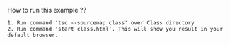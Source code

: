 How to run this example ??

	1. Run command 'tsc --sourcemap class' over Class directory
	2. Run command 'start class.html'. This will show you result in your default browser.